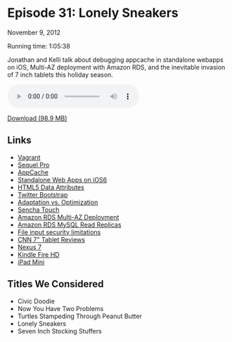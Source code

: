 Episode 31: Lonely Sneakers
====
November 9, 2012

Running time: 1:05:38

Jonathan and Kelli talk about debugging appcache in standalone webapps on iOS, Multi-AZ deployment with Amazon RDS, and the inevitable invasion of 7 inch tablets this holiday season. 

<audio preload="auto" controls>
	<source src="https://s3.amazonaws.com/nitch/Episode_31_Lonely_Sneakers.mp3" type="audio/mpeg" />
	<source src="https://s3.amazonaws.com/nitch/Episode_31_Lonely_Sneakers.ogg" type="audio/ogg" />
</audio>

[Download (98.9 MB)](https://s3.amazonaws.com/nitch/Episode_31_Lonely_Sneakers.mp3 "Episode 31: Lonely Sneakers")

## Links

* [Vagrant](http://rubygems.org/gems/vagrant "vagrant")
* [Sequel Pro](http://www.sequelpro.com/ "Sequel Pro")
* [AppCache](http://www.html5rocks.com/en/tutorials/appcache/beginner/ "A Beginner's Guide to Using the Application Cache - HTML5 Rocks")
* [Standalone Web Apps on iOS6](http://stackoverflow.com/questions/12816542/ios6-how-to-clear-cache-of-homescreen-standalone-web-app "ios - iOS6 - How to Clear Cache of Homescreen/Standalone Web App?")
* [HTML5 Data Attributes](http://ejohn.org/blog/html-5-data-attributes/ "John Resig - HTML 5 data- Attributes")
* [Twitter Bootstrap](http://twitter.github.com/bootstrap/ "Bootstrap")
* [Adaptation vs. Optimization](http://www.lukew.com/ff/entry.asp?1562 "LukeW | Multi-Device Adaptation vs. Optimization")
* [Sencha Touch](http://www.sencha.com/products/touch "Mobile App Development Platform | Sencha Touch")
* [Amazon RDS Multi-AZ Deployment](http://aws.amazon.com/rds/mysql/ "Amazon RDS for MySQL")
* [Amazon RDS MySQL Read Replicas](http://aws.amazon.com/about-aws/whats-new/2012/10/11/amazon-rds-mysql-rr-promotion/ "Amazon RDS for MySQL Now Supports Read Replica Promotion")
* [File input security limitations](http://www.cs.tut.fi/~jkorpela/forms/file.html "File input (or upload) in HTML forms")
* [CNN 7" Tablet Reviews](http://money.cnn.com/2012/11/07/technology/mobile/tablets-ipad-mini-nexus-kindle-fire/index.html?iid=HP_Highlight "Tablet showdown: iPad mini vs. Nexus 7 vs Kindle Fire HD - Nov. 7, 2012")
* [Nexus 7](http://www.google.com/nexus/ "Nexus – Google")
* [Kindle Fire HD](http://www.amazon.com/Kindle-Fire-HD/dp/B0083PWAPW "Kindle Fire HD - Most Advanced 7&quot; Tablet - Only $199")
* [iPad Mini](http://www.apple.com/ipad-mini/overview/ "Apple - iPad mini - Every inch an iPad.")

## Titles We Considered

* Civic Doodie
* Now You Have Two Problems
* Turtles Stampeding Through Peanut Butter
* Lonely Sneakers
* Seven Inch Stocking Stuffers